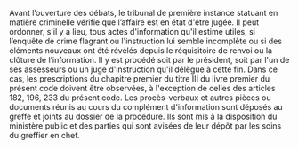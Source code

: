 Avant l’ouverture des débats, le tribunal de première instance statuant en matière criminelle vérifie que l’affaire est en état d'être jugée. Il peut ordonner, s'il y a lieu, tous actes d'information qu'il estime utiles, si l’enquête de crime flagrant ou l'instruction lui semble incomplète ou si des éléments nouveaux ont été révélés depuis le réquisitoire de renvoi ou la clôture de l’information. Il y est procédé soit par le président, soit par l'un de ses assesseurs ou un juge d'instruction qu'il délègue à cette fin. Dans ce cas, les prescriptions du chapitre premier du titre III du livre premier du présent code doivent être observées, à l'exception de celles des articles 182, 196, 233 du présent code. Les procès-verbaux et autres pièces ou documents réunis au cours du complément d'information sont déposés au greffe et joints au dossier de la procédure. Ils sont mis à la disposition du ministère public et des parties qui sont avisées de leur dépôt par les soins du greffier en chef.